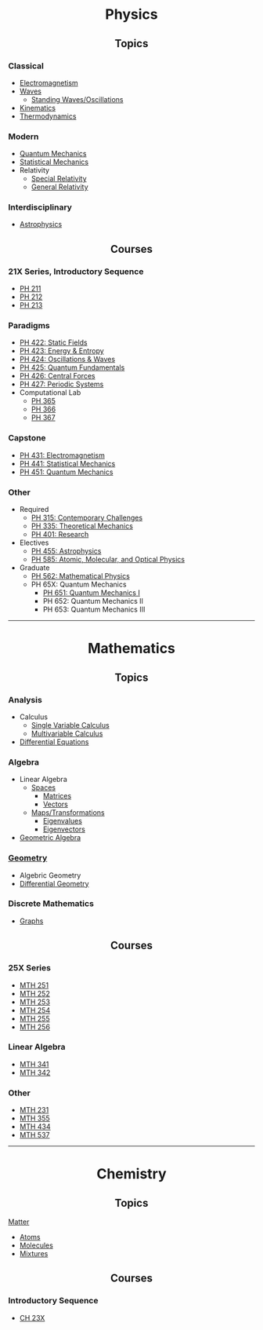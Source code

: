 <!-- panels:start -->
<!-- div:title-panel -->

<h1 align="center">Physics</h1>

<!-- div:left-panel -->
<h2 align="center">Topics</h2>

### Classical

  - [Electromagnetism](/physics/Electromagnetism.md)
  - [Waves](/physics/Waves.md)
    - [Standing Waves/Oscillations](/physics/Oscillations.md)
  - [Kinematics](/physics/Kinematics.md)
  - [Thermodynamics](/physics/Thermodynamics.md)

### Modern

  - [Quantum Mechanics](/physics/QuantumMechanics.md)
  - [Statistical Mechanics](/physics/StatisticalMechanics.md)
  - Relativity
    - [Special Relativity](/physics/SpecialRelativity.md)
    - [General Relativity](/physics/GeneralRelativity.md)

### Interdisciplinary

  - [Astrophysics](/physics/Astrophysics.md)


<!-- div:right-panel -->

<h2 align="center">Courses</h2>

### 21X Series, Introductory Sequence

  - [PH 211](/courses/PH211.md)
  - [PH 212](/courses/PH212.md)
  - [PH 213](/courses/PH213.md)

### Paradigms

  - [PH 422: Static Fields](/courses/PH422.md)
  - [PH 423: Energy & Entropy](/courses/PH423.md)
  - [PH 424: Oscillations & Waves](/courses/PH424.md)
  - [PH 425: Quantum Fundamentals](/courses/PH425.md)
  - [PH 426: Central Forces](/courses/PH426.md)
  - [PH 427: Periodic Systems](/courses/PH427.md)
  - Computational Lab
    - [PH 365](/courses/PH365.md)
    - [PH 366](/courses/PH366.md)
    - [PH 367](/courses/PH367.md)

### Capstone

  - [PH 431: Electromagnetism](/courses/PH431.md)
  - [PH 441: Statistical Mechanics](/courses/PH541.md)
  - [PH 451: Quantum Mechanics](/courses/PH451.md)

### Other

  - Required
    - [PH 315: Contemporary Challenges](/courses/PH315.md)
    - [PH 335: Theoretical Mechanics](/courses/PH335.md)
    - [PH 401: Research](/courses/PH401.md)
  - Electives
    - [PH 455: Astrophysics](/courses/PH455.md)
    - [PH 585: Atomic, Molecular, and Optical Physics](/courses/PH585.md)
  - Graduate
    - [PH 562: Mathematical Physics](/courses/PH562.md)
    - PH 65X: Quantum Mechanics
      - [PH 651: Quantum Mechanics I](/courses/PH651.md)
      - PH 652: Quantum Mechanics II
      - PH 653: Quantum Mechanics III

<!-- div:title-panel -->

<hr>

<h1 align="center">Mathematics</h1>

<!-- div:left-panel -->
<h2 align="center">Topics</h2>

### Analysis

- Calculus
  - [Single Variable Calculus](/maths/SingleVariableCalculus.md)
  - [Multivariable Calculus](/maths/MultivariableCalculus.md)
- [Differential Equations](/maths/DifferentialEquations.md)

### Algebra

- Linear Algebra
  - [Spaces](/maths/VectorSpaces.md)
    - [Matrices](/maths/Matrices.md)
    - [Vectors](/maths/Vectors.md)
  - [Maps/Transformations](/maths/Maps.md)
    - [Eigenvalues](/maths/Eigenvalues.md)
    - [Eigenvectors](/maths/Eigenvectors.md)
- [Geometric Algebra](/maths/GeometricAlgebra.md)

### [Geometry](/maths/Geometry.md)

- Algebric Geometry
- [Differential Geometry](/maths/DifferentialGeometry.md)

### Discrete Mathematics

- [Graphs](/maths/Graphs.md)

<!-- div:right-panel -->
<h2 align="center">Courses</h2>

### 25X Series
- [MTH 251](/courses/MTH251.md)
- [MTH 252](/courses/MTH252.md)
- [MTH 253](/courses/MTH253.md)
- [MTH 254](/courses/MTH253.md)
- [MTH 255](/courses/MTH255.md)
- [MTH 256](/courses/MTH256.md)

### Linear Algebra
- [MTH 341](/courses/MTH341.md)
- [MTH 342](/courses/MTH342.md)

### Other
- [MTH 231](/courses/MTH231.md)
- [MTH 355](/courses/MTH355.md)
- [MTH 434](/courses/MTH434.md)
- [MTH 537](/courses/MTH537.md)

<!-- div:title-panel -->

<hr>

<h1 align="center">Chemistry</h1>

<!-- div:left-panel -->
<h2 align="center">Topics</h2>

[Matter](/chem/Matter.md)

  - [Atoms](/chem/Atoms.md)
  - [Molecules](/chem/Molecules.md)
  - [Mixtures](/chem/Mixtures.md)

<!-- div:right-panel -->

<h2 align="center">Courses</h2>

### Introductory Sequence
- [CH 23X](/courses/CH23X.md)

<!-- panels:end -->
